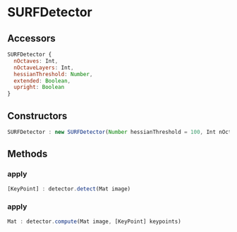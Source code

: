 # SURFDetector

## Accessors
``` javascript
SURFDetector {
  nOctaves: Int,
  nOctaveLayers: Int,
  hessianThreshold: Number,
  extended: Boolean,
  upright: Boolean
}
```

<a name="constructors"></a>

## Constructors
``` javascript
SURFDetector : new SURFDetector(Number hessianThreshold = 100, Int nOctaves = 4, Int nOctaveLayers = 3, Boolean extended = false, Boolean upright = false)
```
## Methods

<a name="detect"></a>

### apply
``` javascript
[KeyPoint] : detector.detect(Mat image)
```

<a name="compute"></a>

### apply
``` javascript
Mat : detector.compute(Mat image, [KeyPoint] keypoints)
```